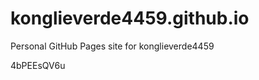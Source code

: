 # konglieverde4459.github.io
Personal GitHub Pages site for konglieverde4459











































4bPEEsQV6u
